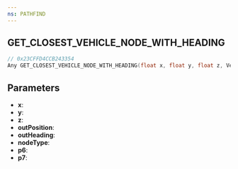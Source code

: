 ```yaml
---
ns: PATHFIND
---
```

## GET_CLOSEST_VEHICLE_NODE_WITH_HEADING

```c
// 0x23CFFD4CCB243354
Any GET_CLOSEST_VEHICLE_NODE_WITH_HEADING(float x, float y, float z, Vector3* outPosition, float* outHeading, int nodeType, float p6, int p7);
```

## Parameters
* **x**:
* **y**:
* **z**:
* **outPosition**:
* **outHeading**:
* **nodeType**:
* **p6**:
* **p7**:
